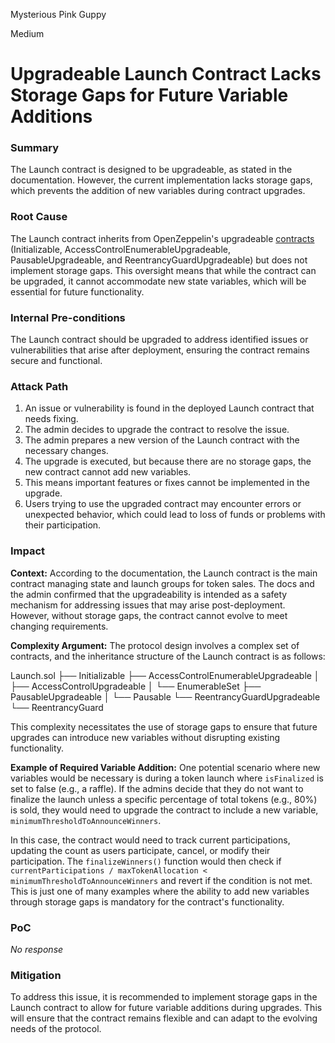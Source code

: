 Mysterious Pink Guppy

Medium

# Upgradeable Launch Contract Lacks Storage Gaps for Future Variable Additions

### Summary

The Launch contract is designed to be upgradeable, as stated in the documentation. However, the current implementation lacks storage gaps, which prevents the addition of new variables during contract upgrades.

### Root Cause

The Launch contract inherits from OpenZeppelin's upgradeable [contracts](https://github.com/sherlock-audit/2025-02-rova/blob/53fb6d71d253676bfbd00926e8f217f40c62d8c5/rova-contracts/src/Launch.sol#L31-L35) (Initializable, AccessControlEnumerableUpgradeable, PausableUpgradeable, and ReentrancyGuardUpgradeable) but does not implement storage gaps. This oversight means that while the contract can be upgraded, it cannot accommodate new state variables, which will be essential for future functionality.

### Internal Pre-conditions

The Launch contract should be upgraded to address identified issues or vulnerabilities that arise after deployment, ensuring the contract remains secure and functional.

### Attack Path

1. An issue or vulnerability is found in the deployed Launch contract that needs fixing.
2. The admin decides to upgrade the contract to resolve the issue.
3. The admin prepares a new version of the Launch contract with the necessary changes.
4. The upgrade is executed, but because there are no storage gaps, the new contract cannot add new variables.
5. This means important features or fixes cannot be implemented in the upgrade.
6. Users trying to use the upgraded contract may encounter errors or unexpected behavior, which could lead to loss of funds or problems with their participation.


### Impact

**Context:** According to the documentation, the Launch contract is the main contract managing state and launch groups for token sales. The docs and the admin confirmed that the upgradeability is intended as a safety mechanism for addressing issues that may arise post-deployment. However, without storage gaps, the contract cannot evolve to meet changing requirements.

**Complexity Argument:** The protocol design involves a complex set of contracts, and the inheritance structure of the Launch contract is as follows:

Launch.sol
   ├── Initializable
   ├── AccessControlEnumerableUpgradeable
   │     ├── AccessControlUpgradeable
   │     └── EnumerableSet
   ├── PausableUpgradeable
   │     └── Pausable
   └── ReentrancyGuardUpgradeable
         └── ReentrancyGuard

This complexity necessitates the use of storage gaps to ensure that future upgrades can introduce new variables without disrupting existing functionality.

**Example of Required Variable Addition:** One potential scenario where new variables would be necessary is during a token launch where `isFinalized` is set to false (e.g., a raffle). If the admins decide that they do not want to finalize the launch unless a specific percentage of total tokens (e.g., 80%) is sold, they would need to upgrade the contract to include a new variable, `minimumThresholdToAnnounceWinners`. 

In this case, the contract would need to track current participations, updating the count as users participate, cancel, or modify their participation. The `finalizeWinners()` function would then check if `currentParticipations / maxTokenAllocation < minimumThresholdToAnnounceWinners` and revert if the condition is not met. This is just one of many examples where the ability to add new variables through storage gaps is mandatory for the contract's functionality.



### PoC

_No response_

### Mitigation

To address this issue, it is recommended to implement storage gaps in the Launch contract to allow for future variable additions during upgrades. This will ensure that the contract remains flexible and can adapt to the evolving needs of the protocol.
